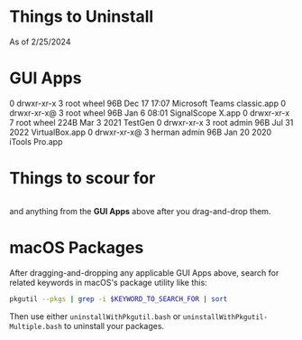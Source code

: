 # Things to Uninstall

As of 2/25/2024

# GUI Apps

0 drwxr-xr-x   3 root    wheel    96B Dec 17 17:07 Microsoft Teams classic.app
0 drwxr-xr-x@  3 root    wheel    96B Jan  6 08:01 SignalScope X.app
0 drwxr-xr-x   7 root    wheel   224B Mar  3  2021 TestGen
0 drwxr-xr-x   3 root    admin    96B Jul 31  2022 VirtualBox.app
0 drwxr-xr-x@  3 herman  admin    96B Jan 20  2020 iTools Pro.app

# Things to scour for

```
```

and anything from the **GUI Apps** above after you drag-and-drop them.

# macOS Packages

After dragging-and-dropping any applicable GUI Apps above, search for related keywords in macOS's package utility like this:

```bash
pkgutil --pkgs | grep -i $KEYWORD_TO_SEARCH_FOR | sort
```

Then use either `uninstallWithPkgutil.bash` or `uninstallWithPkgutil-Multiple.bash` to uninstall your packages.
